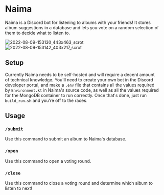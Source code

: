 # Naima

Naima is a Discord bot for listening to albums with your friends! It stores album suggestions in a database and lets you vote on a random selection of them to decide what to listen to.

![2022-08-09-153130_443x463_scrot](https://user-images.githubusercontent.com/38576930/183765453-46184e97-cf0f-4cbc-9ee8-bf29ba0d7064.png)
![2022-08-09-153142_403x217_scrot](https://user-images.githubusercontent.com/38576930/183765476-f7865e58-0387-4ff1-836c-d81aff31ff9a.png)


## Setup

Currently Naima needs to be self-hosted and will require a decent amount of technical knowledge. You'll need to create your own bot in the Discord developer portal, and make a `.env` file that contains all the values required by `Environment.kt` in Naima's source code, as well as all the values required for the MongoDB container to run correctly. Once that's done, just run `build_run.sh` and you're off to the races.

## Usage

### `/submit`

Use this command to submit an album to Naima's database.

### `/open`

Use this command to open a voting round.

### `/close`

Use this command to close a voting round and determine which album to listen to next!
